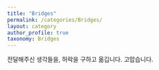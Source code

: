 ```yaml
---
title: "Bridges"
permalink: /categories/Bridges/
layout: category
author_profile: true
taxonomy: Bridges
---
```

전달해주신 생각들을, 허락을 구하고 옮깁니다. 고맙습니다.